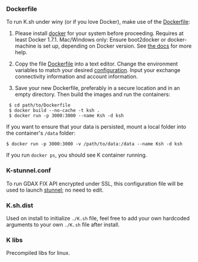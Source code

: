 ### Dockerfile
To run K.sh under winy (or if you love Docker), make use of the [Dockerfile](https://raw.githubusercontent.com/ctubio/Krypto-trading-bot/master/etc/Dockerfile):

1. Please install [docker](https://www.docker.com/) for your system before proceeding. Requires at least Docker 1.7.1. Mac/Windows only: Ensure boot2docker or docker-machine is set up, depending on Docker version. See [the docs](https://docs.docker.com/installation/mac/) for more help.

2. Copy the file [Dockerfile](https://raw.githubusercontent.com/ctubio/Krypto-trading-bot/master/etc/Dockerfile) into a text editor. Change the environment variables to match your desired [configuration](https://github.com/ctubio/Krypto-trading-bot/tree/master/etc#configuration-options). Input your exchange connectivity information and account information.

3. Save your new Dockerfile, preferably in a secure location and in an empty directory. Then build the images and run the containers:
```
 $ cd path/to/Dockerfile
 $ docker build --no-cache -t ksh .
 $ docker run -p 3000:3000 --name Ksh -d ksh
```
If you want to ensure that your data is persisted, mount a local folder into the container's `/data` folder:
```
$ docker run -p 3000:3000 -v /path/to/data:/data --name Ksh -d ksh
```

If you run `docker ps`, you should see K container running.

### K-stunnel.conf
To run GDAX FIX API encrypted under SSL, this configuration file will be used to launch [stunnel](https://www.stunnel.org/index.html); no need to edit.

### K.sh.dist
Used on install to initialize `./K.sh` file, feel free to add your own hardcoded arguments to your own `./K.sh` file after install.

### K libs
Precompiled libs for linux.
